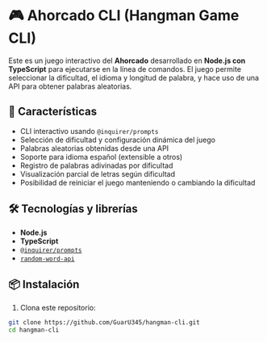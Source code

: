 # 🎮 Ahorcado CLI (Hangman Game CLI)

Este es un juego interactivo del **Ahorcado** desarrollado en **Node.js con TypeScript** para ejecutarse en la línea de comandos. El juego permite seleccionar la dificultad, el idioma y longitud de palabra, y hace uso de una API para obtener palabras aleatorias.

## 🚀 Características

- CLI interactivo usando `@inquirer/prompts`
- Selección de dificultad y configuración dinámica del juego
- Palabras aleatorias obtenidas desde una API
- Soporte para idioma español (extensible a otros)
- Registro de palabras adivinadas por dificultad
- Visualización parcial de letras según dificultad
- Posibilidad de reiniciar el juego manteniendo o cambiando la dificultad

## 🛠️ Tecnologías y librerías

- **Node.js**
- **TypeScript**
- [`@inquirer/prompts`](https://www.npmjs.com/package/@inquirer/prompts)
- [`random-word-api`](https://random-word-api.herokuapp.com/home)

## 📦 Instalación

1. Clona este repositorio:

```bash
git clone https://github.com/GuarU345/hangman-cli.git
cd hangman-cli
```
